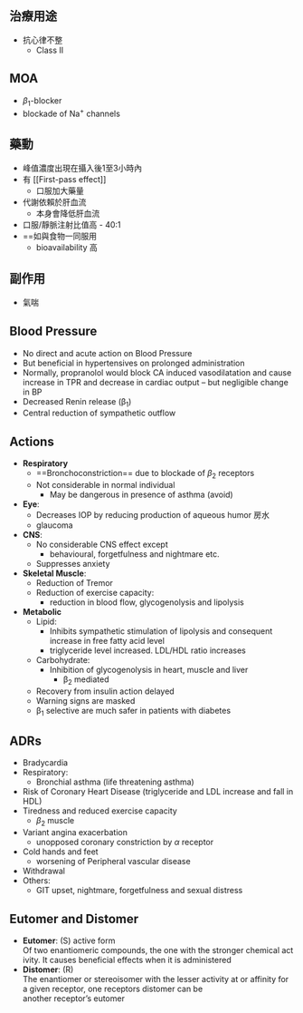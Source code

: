 ## 治療用途
- 抗心律不整
	- Class II
## MOA
- $\beta_{1}$-blocker
- blockade of Na<sup>+</sup> channels
## 藥動
- 峰值濃度出現在攝入後1至3小時內
- 有 [[First-pass effect]] 
	- 口服加大藥量
- 代謝依賴於肝血流
	- 本身會降低肝血流
- 口服/靜脈注射比值高 - 40:1
- ==如與食物一同服用
	- bioavailability 高
## 副作用
- 氣喘
## Blood Pressure
- No direct and acute action on Blood Pressure
- But beneficial in hypertensives on prolonged administration
- Normally, propranolol would block CA induced vasodilatation and cause increase in TPR and decrease in cardiac output – but negligible change in BP 
- Decreased Renin release (β<sub>1</sub>)
- Central reduction of sympathetic outflow
## Actions
- **Respiratory**
	- ==Bronchoconstriction== due to blockade of $\beta_{2}$ receptors
	- Not considerable in normal individual 
		- May be dangerous in presence of asthma (avoid)
- **Eye**: 
	- Decreases IOP by reducing production of aqueous humor 房水
	- glaucoma
- **CNS**: 
	- No considerable CNS effect except 
		- behavioural, forgetfulness and nightmare etc.
	- Suppresses anxiety
- **Skeletal Muscle**: 
	- Reduction of Tremor
	- Reduction of exercise capacity: 
		- reduction in blood flow, glycogenolysis and lipolysis
- **Metabolic**
	- Lipid: 
		- Inhibits sympathetic stimulation of lipolysis and consequent increase in free fatty acid level 
		- triglyceride level increased. LDL/HDL ratio increases
	- Carbohydrate: 
		- Inhibition of glycogenolysis in heart, muscle and liver 
			- β<sub>2</sub> mediated
	- Recovery from insulin action delayed
	- Warning signs are masked
	- β<sub>1</sub> selective are much safer in patients with diabetes
## ADRs
- Bradycardia
- Respiratory: 
	- Bronchial asthma (life threatening asthma)
- Risk of Coronary Heart Disease (triglyceride and LDL increase and fall in HDL)
- Tiredness and reduced exercise capacity 
	- $\beta_{2}$ muscle
- Variant angina exacerbation 
	- unopposed coronary constriction by $\alpha$ receptor
- Cold hands and feet 
	- worsening of Peripheral vascular disease
- Withdrawal
- Others: 
	- GIT upset, nightmare, forgetfulness and sexual distress
## Eutomer and Distomer
+ **Eutomer**:
	(S) active form​Of two enantiomeric compounds, the one with the stronger chemical activity. It causes beneficial effects when it is administered
+ **Distomer**:
	(R) 
	The enantiomer or stereoisomer with the lesser activity at or affinity for a given receptor, one receptors distomer can be another receptor’s eutomer